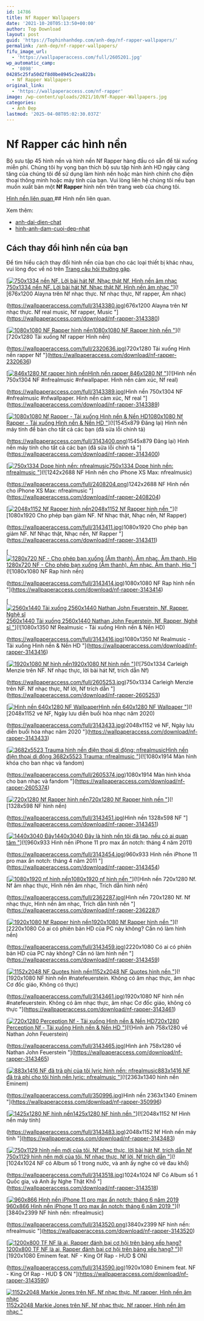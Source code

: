 ```yaml
---
id: 14786
title: Nf Rapper Wallpapers
date: '2021-10-20T05:13:50+00:00'
author: Top Download
layout: post
guid: 'https://Tophinhanhdep.com/anh-dep/nf-rapper-wallpapers/'
permalink: /anh-dep/nf-rapper-wallpapers/
fifu_image_url:
  - 'https://wallpaperaccess.com/full/2605201.jpg'
wp_automatic_camp:
  - '8098'
04285c25fa50d2f8d0be8945c2ea822b:
  - Nf Rapper Wallpapers
original_link:
  - 'https://wallpaperaccess.com/nf-rapper'
image: /wp-content/uploads/2021/10/Nf-Rapper-Wallpapers.jpg
categories:
  - Ảnh Đẹp
lastmod: '2025-04-08T05:02:30.037Z'
---
```

# Nf Rapper các hình nền

Bộ sưu tập 45 hình nền và hình nền Nf Rapper hàng đầu có sẵn để tải xuống miễn phí. Chúng tôi hy vọng bạn thích bộ sưu tập hình ảnh HD ngày càng tăng của chúng tôi để sử dụng làm hình nền hoặc màn hình chính cho điện thoại thông minh hoặc máy tính của bạn. Vui lòng liên hệ chúng tôi nếu bạn muốn xuất bản một **Nf Rapper** hình nền trên trang web của chúng tôi.

[Hình nền liên quan ](#related) ## Hình nền liên quan.

   
 Xem thêm:

   
- [anh-dai-dien-chat](https://tophinhanhdep.com/anh-avatar/anh-dai-dien-chat/)
- [hinh-anh-dam-cuoi-dep-nhat](https://tophinhanhdep.com/anh-tinh-yeu/hinh-anh-dam-cuoi-dep-nhat/)

## Cách thay đổi hình nền của bạn

Để tìm hiểu cách thay đổi hình nền của bạn cho các loại thiết bị khác nhau, vui lòng đọc về nó trên [Trang câu hỏi thường gặp](https://tophinhanhdep.com/faq/).

  
[[![750x1334 nền NF.  Lời bài hát Nf, Nhạc thật Nf, Hình nền âm nhạc](https://wallpaperaccess.com/full/2605201.jpg)750x1334 nền NF. Lời bài hát Nf, Nhạc thật Nf, Hình nền âm nhạc "](https://wallpaperaccess.com/download/nf-rapper-2605201)](![676x1200 Alayna trên Nf nhạc thực.  Nf nhạc thực, Nf rapper, Âm nhạc)

(https://wallpaperaccess.com/full/3143380.jpg)676x1200 Alayna trên Nf nhạc thực. Nf real music, Nf rapper, Music "](https://wallpaperaccess.com/download/nf-rapper-3143380)

[[![1080x1080 NF Rapper hình nền](https://wallpaperaccess.com/full/2605210.jpg)1080x1080 NF Rapper hình nền "](https://wallpaperaccess.com/download/nf-rapper-2605210)](![720x1280 Tải xuống Nf rapper Hình nền)

(https://wallpaperaccess.com/full/2320636.jpg)720x1280 Tải xuống Hình nền rapper Nf "](https://wallpaperaccess.com/download/nf-rapper-2320636)

[[![846x1280 Nf rapper hình nền](https://wallpaperaccess.com/full/3143383.jpg)Hình nền rapper 846x1280 Nf "](https://wallpaperaccess.com/download/nf-rapper-3143383)](![Hình nền 750x1304 NF #nfrealmusic #nfwallpaper.  Hình nền cảm xúc, Nf real)

(https://wallpaperaccess.com/full/3143389.jpg)Hình nền 750x1304 NF #nfrealmusic #nfwallpaper. Hình nền cảm xúc, Nf real "](https://wallpaperaccess.com/download/nf-rapper-3143389)

[[![1080x1080 Nf Rapper - Tải xuống Hình nền & Nền HD](https://wallpaperaccess.com/full/3143393.jpg)1080x1080 Nf Rapper - Tải xuống Hình nền &amp; Nền HD "](https://wallpaperaccess.com/download/nf-rapper-3143393)](![1545x879 Đăng lại) Hình nền máy tính để bàn cho tất cả các bạn (đã sửa lỗi chính tả)

(https://wallpaperaccess.com/full/3143400.png)1545x879 Đăng lại) Hình nền máy tính cho tất cả các bạn (đã sửa lỗi chính tả "](https://wallpaperaccess.com/download/nf-rapper-3143400)

[[![750x1334 Dope hình nền: nfrealmusic](https://wallpaperaccess.com/full/1563055.jpg)750x1334 Dope hình nền: nfrealmusic "](https://wallpaperaccess.com/download/nf-rapper-1563055)](![1242x2688 NF Hình nền cho iPhone XS Max: nfrealmusic)

(https://wallpaperaccess.com/full/2408204.png)1242x2688 NF Hình nền cho iPhone XS Max: nfrealmusic "](https://wallpaperaccess.com/download/nf-rapper-2408204)

[[![2048x1152 Nf Rapper hình nền](https://wallpaperaccess.com/full/3143404.jpg)2048x1152 Nf Rapper hình nền "](https://wallpaperaccess.com/download/nf-rapper-3143404)](![1080x1920 Cho phép bạn giảm NF.  Nf Nhạc thật, Nhạc nền, Nf Rapper)

(https://wallpaperaccess.com/full/3143411.jpg)1080x1920 Cho phép bạn giảm NF. Nf Nhạc thật, Nhạc nền, Nf Rapper "](https://wallpaperaccess.com/download/nf-rapper-3143411)

[[![1280x720 NF - Cho phép bạn xuống (Âm thanh).  Âm nhạc.  Âm thanh, Hip](https://wallpaperaccess.com/full/769815.jpg)1280x720 NF - Cho phép bạn xuống (Âm thanh). Âm nhạc. Âm thanh, Hip "](https://wallpaperaccess.com/download/nf-rapper-769815)](![1080x1080 NF Rap hình nền)

(https://wallpaperaccess.com/full/3143414.jpg)1080x1080 NF Rap hình nền "](https://wallpaperaccess.com/download/nf-rapper-3143414)

[[![2560x1440 Tải xuống 2560x1440 Nathan John Feuerstein, Nf, Rapper, Nghệ sĩ](https://wallpaperaccess.com/full/2605212.jpg)2560x1440 Tải xuống 2560x1440 Nathan John Feuerstein, Nf, Rapper, Nghệ sĩ "](https://wallpaperaccess.com/download/nf-rapper-2605212)](![1080x1350 Nf Realmusic - Tải xuống Hình nền & Nền HD)

(https://wallpaperaccess.com/full/3143416.jpg)1080x1350 Nf Realmusic - Tải xuống Hình nền &amp; Nền HD "](https://wallpaperaccess.com/download/nf-rapper-3143416)

[[![1920x1080 Nf hình nền](https://wallpaperaccess.com/full/3143418.jpg)1920x1080 Nf hình nền "](https://wallpaperaccess.com/download/nf-rapper-3143418)](![750x1334 Carleigh Menzie trên NF.  Nf nhạc thực, lời bài hát Nf, trích dẫn Nf)

(https://wallpaperaccess.com/full/2605253.jpg)750x1334 Carleigh Menzie trên NF. Nf nhạc thực, Nf lời, Nf trích dẫn "](https://wallpaperaccess.com/download/nf-rapper-2605253)

[[![Hình nền 640x1280 NF Wallpaper](https://wallpaperaccess.com/full/2605272.jpg)Hình nền 640x1280 NF Wallpaper "](https://wallpaperaccess.com/download/nf-rapper-2605272)](![2048x1152 vé NF, Ngày lưu diễn buổi hòa nhạc năm 2020)

(https://wallpaperaccess.com/full/3143433.jpg)2048x1152 vé NF, Ngày lưu diễn buổi hòa nhạc năm 2020 "](https://wallpaperaccess.com/download/nf-rapper-3143433)

[[![3682x5523 Trauma hình nền điện thoại di động: nfrealmusic](https://wallpaperaccess.com/full/2605347.png)Hình nền điện thoại di động 3682x5523 Trauma: nfrealmusic "](https://wallpaperaccess.com/download/nf-rapper-2605347)](![1080x1914 Màn hình khóa cho ban nhạc và fandom)

(https://wallpaperaccess.com/full/2605374.jpg)1080x1914 Màn hình khóa cho ban nhạc và fandom "](https://wallpaperaccess.com/download/nf-rapper-2605374)

[[![720x1280 Nf Rapper hình nền](https://wallpaperaccess.com/full/3143441.jpg)720x1280 Nf Rapper hình nền "](https://wallpaperaccess.com/download/nf-rapper-3143441)](![1328x598 NF hình nền)

(https://wallpaperaccess.com/full/3143451.jpg)Hình nền 1328x598 NF "](https://wallpaperaccess.com/download/nf-rapper-3143451)

[[![1440x3040 Đây](https://wallpaperaccess.com/full/3143452.jpg)1440x3040 Đây là hình nền tôi đã tạo, nếu có ai quan tâm "](https://wallpaperaccess.com/download/nf-rapper-3143452)](![960x933 Hình nền iPhone 11 pro max ẩn notch: tháng 4 năm 2011)

(https://wallpaperaccess.com/full/3143454.jpg)960x933 Hình nền iPhone 11 pro max ẩn notch: tháng 4 năm 2011 "](https://wallpaperaccess.com/download/nf-rapper-3143454)

[[![1080x1920 nf hình nền](https://wallpaperaccess.com/full/1162989.jpg)1080x1920 nf hình nền "](https://wallpaperaccess.com/download/nf-rapper-1162989)](![Hình nền 720x1280 Nf.  Nf âm nhạc thực, Hình nền âm nhạc, Trích dẫn hình nền)

(https://wallpaperaccess.com/full/2362287.jpg)Hình nền 720x1280 Nf. Nf nhạc thực, Hình nền âm nhạc, Trích dẫn hình nền "](https://wallpaperaccess.com/download/nf-rapper-2362287)

[[![1920x1080 Nf Rapper hình nền](https://wallpaperaccess.com/full/3143457.png)1920x1080 Nf Rapper hình nền "](https://wallpaperaccess.com/download/nf-rapper-3143457)](![2220x1080 Có ai có phiên bản HD của PC này không?  Cần nó làm hình nền)

(https://wallpaperaccess.com/full/3143459.jpg)2220x1080 Có ai có phiên bản HD của PC này không? Cần nó làm hình nền "](https://wallpaperaccess.com/download/nf-rapper-3143459)

[[![1152x2048 NF Quotes hình nền](https://wallpaperaccess.com/full/3143460.png)1152x2048 NF Quotes hình nền "](https://wallpaperaccess.com/download/nf-rapper-3143460)](![1920x1080 NF hình nền #natefeuerstein.  Không có âm nhạc thực, âm nhạc Cơ đốc giáo, Không có thực)

(https://wallpaperaccess.com/full/3143461.jpg)1920x1080 NF hình nền #natefeuerstein. Không có âm nhạc thực, âm nhạc Cơ đốc giáo, không có thực "](https://wallpaperaccess.com/download/nf-rapper-3143461)

[[![720x1280 Perception Nf - Tải xuống Hình nền & Nền HD](https://wallpaperaccess.com/full/3143462.jpg)720x1280 Perception Nf - Tải xuống Hình nền &amp; Nền HD "](https://wallpaperaccess.com/download/nf-rapper-3143462)](![Hình ảnh 758x1280 về Nathan John Feuerstein)

(https://wallpaperaccess.com/full/3143465.jpg)Hình ảnh 758x1280 về Nathan John Feuerstein "](https://wallpaperaccess.com/download/nf-rapper-3143465)

[[![883x1416 NF đã trả phí của tôi lyric hình nền: nfrealmusic](https://wallpaperaccess.com/full/2605209.png)883x1416 NF đã trả phí cho tôi hình nền lyric: nfrealmusic "](https://wallpaperaccess.com/download/nf-rapper-2605209)](![2363x1340 hình nền Eminem)

(https://wallpaperaccess.com/full/350996.jpg)Hình nền 2363x1340 Eminem "](https://wallpaperaccess.com/download/nf-rapper-350996)

[[![1425x1280 NF hình nền](https://wallpaperaccess.com/full/3143482.jpg)1425x1280 NF hình nền "](https://wallpaperaccess.com/download/nf-rapper-3143482)](![2048x1152 Nf Hình nền máy tính)

(https://wallpaperaccess.com/full/3143483.jpg)2048x1152 Nf Hình nền máy tính "](https://wallpaperaccess.com/download/nf-rapper-3143483)

[[![750x1129 hình nền mới của tôi.  Nf nhạc thực, lời bài hát Nf, trích dẫn Nf](https://wallpaperaccess.com/full/3143514.jpg)750x1129 hình nền mới của tôi. Nf nhạc thực, Nf lời, Nf trích dẫn "](https://wallpaperaccess.com/download/nf-rapper-3143514)](![1024x1024 NF có Album số 1 trong nước, và anh ấy nghe có vẻ đau khổ)

(https://wallpaperaccess.com/full/3143518.jpg)1024x1024 NF Có Album số 1 Quốc gia, và Anh ấy Nghe Thật Khổ "](https://wallpaperaccess.com/download/nf-rapper-3143518)

[[![960x866 Hình nền iPhone 11 pro max ẩn notch: tháng 6 năm 2019](https://wallpaperaccess.com/full/3143519.jpg)960x866 Hình nền iPhone 11 pro max ẩn notch: tháng 6 năm 2019 "](https://wallpaperaccess.com/download/nf-rapper-3143519)](![3840x2399 NF hình nền: nfrealmusic)

(https://wallpaperaccess.com/full/3143520.png)3840x2399 NF hình nền: nfrealmusic "](https://wallpaperaccess.com/download/nf-rapper-3143520)

[[![1200x800 TF NF là ai, Rapper đánh bại cơ hội trên bảng xếp hạng?](https://wallpaperaccess.com/full/3143529.jpg)1200x800 TF NF là ai, Rapper đánh bại cơ hội trên bảng xếp hạng? "](https://wallpaperaccess.com/download/nf-rapper-3143529)](![1920x1080 Eminem feat.  NF - King Of Rap - HUD $ ON)

(https://wallpaperaccess.com/full/3143590.jpg)1920x1080 Eminem feat. NF - King Of Rap - HUD $ ON "](https://wallpaperaccess.com/download/nf-rapper-3143590)

[![1152x2048 Markie Jones trên NF.  Nf nhạc thực, Nf rapper, Hình nền âm nhạc](https://wallpaperaccess.com/full/3143598.jpg)1152x2048 Markie Jones trên NF. Nf nhạc thực, Nf rapper, Hình nền âm nhạc "](https://wallpaperaccess.com/download/nf-rapper-3143598)
